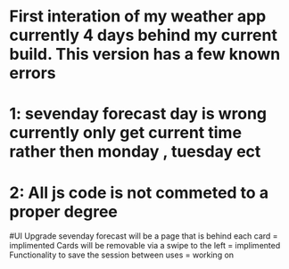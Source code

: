 # First interation of my weather app currently 4 days behind my current build. This version has a few known errors
# 1: sevenday forecast day is wrong currently only get current time rather then monday , tuesday ect
# 2: All js code is not commeted to a proper degree 

#UI Upgrade
  sevenday forecast will be a page that is behind each card     = implimented
  Cards will be removable via a swipe to the left               = implimented       
  Functionality to save the session between uses                = working on

